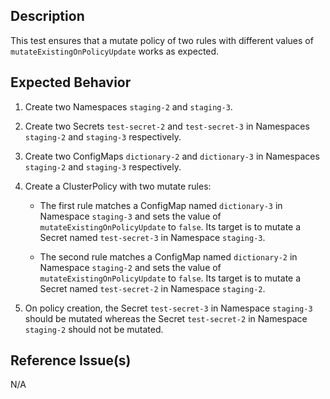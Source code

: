 ## Description

This test ensures that a mutate policy of two rules with different values of `mutateExistingOnPolicyUpdate` works as expected. 

## Expected Behavior

1. Create two Namespaces `staging-2` and `staging-3`.

2. Create two Secrets `test-secret-2` and `test-secret-3` in Namespaces `staging-2` and `staging-3` respectively.

3. Create two ConfigMaps `dictionary-2` and `dictionary-3` in Namespaces `staging-2` and `staging-3` respectively.

4. Create a ClusterPolicy with two mutate rules:
    - The first rule matches a ConfigMap named `dictionary-3` in Namespace `staging-3` and sets the value of `mutateExistingOnPolicyUpdate` to `false`. Its target is to mutate a Secret named `test-secret-3` in Namespace `staging-3`.

    - The second rule matches a ConfigMap named `dictionary-2` in Namespace `staging-2` and sets the value of `mutateExistingOnPolicyUpdate` to `false`. Its target is to mutate a Secret named `test-secret-2` in Namespace `staging-2`.

5. On policy creation, the Secret `test-secret-3` in Namespace `staging-3` should be mutated whereas the Secret `test-secret-2` in Namespace `staging-2` should not be mutated.

## Reference Issue(s)

N/A